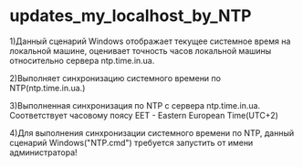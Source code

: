 # updates_my_localhost_by_NTP
1)Данный сценарий Windows отображает текущее системное время на локальной машине, оценивает точность часов локальной машины относительно сервера ntp.time.in.ua.   

2)Выполняет синхронизацию системного времени по NTP(ntp.time.in.ua.)

3)Выполненная синхронизация по NTP с сервера ntp.time.in.ua. Соответствует часовому поясу EET - Eastern European Time(UTC+2)

4)Для выполнения синхронизации системного времени по NTP, данный сценарий Windows("NTP.cmd") требуется запустить от имени администратора!
